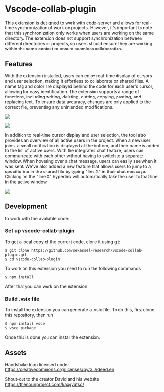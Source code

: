 # Vscode-collab-plugin

 This extension is designed to work with code-server and allows for real-time synchronization of work on projects. However, it's important to note that this synchronization only works when users are working on the same directory. The extension does not support synchronization between different directories or projects, so users should ensure they are working within the same context to ensure seamless collaboration.

## Features

 With the extension installed, users can enjoy real-time display of cursors and user selection, making it effortless to collaborate on shared files. A name tag and color are displayed behind the code for each user's cursor, allowing for easy identification. The extension supports a range of functions, including writing, deleting, cutting, copying, pasting, and replacing text. To ensure data accuracy, changes are only applied to the correct file, preventing any unintended modifications.
 
  ![](https://github.com/sekassel-research/vscode-collab-plugin/blob/master/plugin/media/ReadMe/Hello%20World.gif)
  
  ![](https://github.com/sekassel-research/vscode-collab-plugin/blob/master/plugin/media/ReadMe/Mark.gif)

 In addition to real-time cursor display and user selection, the tool also provides an overview of all active users in the project. When a new user joins, a small notification is displayed at the bottom, and their name is added to the list of active users. With the integrated chat feature, users can communicate with each other without having to switch to a separate window. When hovering over a chat message, users can easily see when it was sent. We've also added a new feature that allows users to jump to a specific line in the shared file by typing "line X" in their chat message. Clicking on the "line X" hyperlink will automatically take the user to that line in the active window.
 
  ![](https://github.com/sekassel-research/vscode-collab-plugin/blob/master/plugin/media/ReadMe/Chat.gif)

## Development

  to work with the avaliable code:

### Set up vscode-collab-plugin

  To get a local copy of the current code, clone it using git:

    $ git clone https://github.com/sekassel-research/vscode-collab-plugin.git
    $ cd vscode-collab-plugin

  To work on this extension you need to run the following commands:

    $ npm install 
  
   After that you can work on the extension.

### Build .vsix file

  To install the extension you can generate a .vsix file. To do this, first clone this repository, then run 
    
    $ npm install vsce
    $ vsce package
  
  Once this is done you can install the extension.
 
## Assets

Handshake Icon licensed under https://creativecommons.org/licenses/by/3.0/deed.en

Shout-out to the creator David and his website https://thenounproject.com/kaxgyatso/ .

